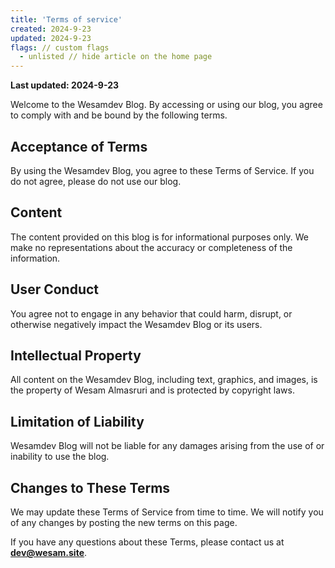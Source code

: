```yaml
---
title: 'Terms of service'
created: 2024-9-23
updated: 2024-9-23
flags: // custom flags
  - unlisted // hide article on the home page
---
```


**Last updated: 2024-9-23**

Welcome to the Wesamdev Blog. By accessing or using our blog, you agree to comply with and be bound by the following terms.

## Acceptance of Terms

By using the Wesamdev Blog, you agree to these Terms of Service. If you do not agree, please do not use our blog.

## Content

The content provided on this blog is for informational purposes only. We make no representations about the accuracy or completeness of the information.

## User Conduct

You agree not to engage in any behavior that could harm, disrupt, or otherwise negatively impact the Wesamdev Blog or its users.

## Intellectual Property

All content on the Wesamdev Blog, including text, graphics, and images, is the property of Wesam Almasruri and is protected by copyright laws.

## Limitation of Liability

Wesamdev Blog will not be liable for any damages arising from the use of or inability to use the blog.

## Changes to These Terms

We may update these Terms of Service from time to time. We will notify you of any changes by posting the new terms on this page.

If you have any questions about these Terms, please contact us at **dev@wesam.site**.
